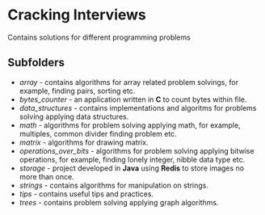 # Cracking Interviews

Contains solutions for different programming problems

## Subfolders

- _array_ - contains algorithms for array related problem solvings, for example, finding pairs, sorting etc.
- _bytes_counter_ - an application written in **C** to count bytes within file.
- _data_structures_ - contains implementations and algoritms for problems solving applying data structures.
- _math_ - algorithms for problem solving applying math, for example, multiples, common divider finding problem etc. 
- _matrix_ - algorithms for drawing matrix. 
- _operations_over_bits_ - algorithms for problem solving applying bitwise operations, for example, finding lonely integer, nibble data type etc.
- _storage_ - project developed in **Java** using **Redis** to store images no more than once. 
- _strings_ - contains algorithms for manipulation on strings. 
- _tips_ - contains useful tips and practices.
- _trees_ - contains problem solving applying graph algorithms.

